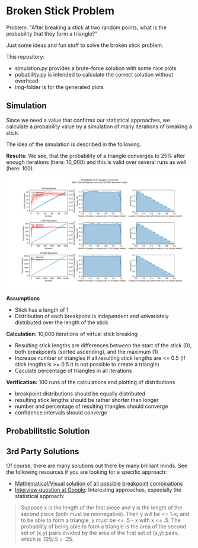 # Broken Stick Problem
Problem: "After breaking a stick at two random points, what is the probability that they form a triangle?"

Just some ideas and fun stuff to solve the broken stick problem.

This repository:
* simulation.py provides a brute-force solution with some nice plots
* pobability.py is intended to calculate the correct solution without overhead
* img-folder is for the generated plots

## Simulation
Since we need a value that confirms our statistical approaches, we calculate a probability value by a simulation of many iterations of breaking a stick.

The idea of the simulation is described in the following.

**Results:**
We see, that the probability of a triangle converges to 25% after enough iterations (here: 10_000) and this is valid over several runs as well (here: 100).

![Multiple simulation runs converge to a probability for a triangle of 25%](./img/simulation_default.png)

**Assumptions**
- Stick has a length of 1
- Distribution of each breakpoint is independent and univariately distributed over the length of the stick

**Calculation:** 10,000 iterations of virtual stick breaking
- Resulting stick lengths are differences between the start of the stick (0), both breakpoints (sorted ascending), and the maximum (1)
- Increase number of triangles if all resulting stick lengths are <= 0.5 (if stick lengths is >= 0.5 it is not possible to create a triangle)
- Caculate percentage of triangles in all iterations
  
**Verification:** 100 runs of the calculations and plotting of distributions
- breakpoint distributions should be equally distributed
- resulting stick lengths should be rather shorter than longer
- number and percentage of resulting triangles should converge
- confidence intervals should converge


## Probabilitstic Solution




## 3rd Party Solutions
Of course, there are many solutions out there by many brilliant minds. See the following resources if you are looking for a specific approach:
* [Mathematical/Visual solution of all possible breakpoint combinations](https://services.math.duke.edu/education/webfeatsII/gdrive/Team%20D/project/brokenstick.htm)
* [Interview question at Google](https://www.glassdoor.com/Interview/What-is-the-probability-of-breaking-a-stick-into-3-pieces-and-forming-a-triangle-QTN_12830.htm): Interesting approaches, especially the statistical approach:
> Suppose x is the length of the first piece and y is the length of the second piece (both must be nonnegative). Then y will be &lt;= 1-x, and to be able to form a triangle, y must be &lt;= .5 - x with x &lt;= .5. The probability of being able to form a triangle is the area of the second set of (x,y) pairs divided by the area of the first set of (x,y) pairs, which is .125/.5 = .25.
